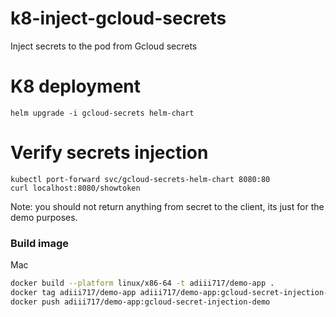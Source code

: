 # k8-inject-gcloud-secrets
Inject secrets to the pod from Gcloud secrets


# K8 deployment

```shell
helm upgrade -i gcloud-secrets helm-chart
```

# Verify secrets injection

```
kubectl port-forward svc/gcloud-secrets-helm-chart 8080:80
curl localhost:8080/showtoken
```

Note: you should not return anything from secret to the client, its just for the demo purposes.




### Build image

Mac
```bash
docker build --platform linux/x86-64 -t adiii717/demo-app .
docker tag adiii717/demo-app adiii717/demo-app:gcloud-secret-injection-demo
docker push adiii717/demo-app:gcloud-secret-injection-demo
```


